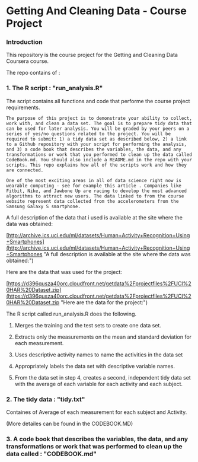 **Getting And Cleaning Data - Course Project**
==============================================


### Introduction

This repository is the course project for the Getting and Cleaning Data Coursera course. 

The repo contains of :

### 1. The R script : "run_analysis.R"
	
The script contains all functions and code that performe the course project requirements.
    
    
    The purpose of this project is to demonstrate your ability to collect, work with, and clean a data set. The goal is to prepare tidy data that can be used for later analysis. You will be graded by your peers on a series of yes/no questions related to the project. You will be required to submit: 1) a tidy data set as described below, 2) a link to a Github repository with your script for performing the analysis, and 3) a code book that describes the variables, the data, and any transformations or work that you performed to clean up the data called CodeBook.md. You should also include a README.md in the repo with your scripts. This repo explains how all of the scripts work and how they are connected.
    
    One of the most exciting areas in all of data science right now is wearable computing - see for example this article . Companies like Fitbit, Nike, and Jawbone Up are racing to develop the most advanced algorithms to attract new users. The data linked to from the course website represent data collected from the accelerometers from the Samsung Galaxy S smartphone.

A full description of the data that i used is available at the site where the data was obtained:

[http://archive.ics.uci.edu/ml/datasets/Human+Activity+Recognition+Using+Smartphones](http://archive.ics.uci.edu/ml/datasets/Human+Activity+Recognition+Using+Smartphones "A full description is available at the site where the data was obtained:")
    
Here are the data that was used for the project:

[https://d396qusza40orc.cloudfront.net/getdata%2Fprojectfiles%2FUCI%20HAR%20Dataset.zip](https://d396qusza40orc.cloudfront.net/getdata%2Fprojectfiles%2FUCI%20HAR%20Dataset.zip "Here are the data for the project:")

The  R script called run_analysis.R  does the following.

1. Merges the training and the test sets to create one data set.

2. Extracts only the measurements on the mean and standard deviation for each measurement.

3. Uses descriptive activity names to name the activities in the data set

4. Appropriately labels the data set with descriptive variable names.

5. From the data set in step 4, creates a second, independent tidy data set with the average of each variable for each activity and each subject.


### 2. The tidy data : "tidy.txt"

Containes of Average of each measurement for each subject and Activity.

(More detailes can be found in the CODEBOOK.MD)



### 3. A code book that describes the variables, the data, and any transformations or work that was performed to clean up the data called  : "CODEBOOK.md"
